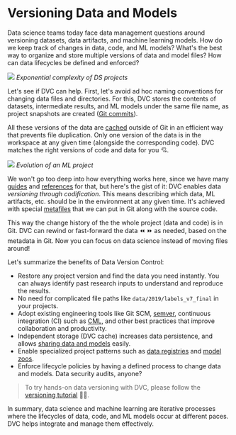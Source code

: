 # Versioning Data and Models

Data science teams today face data management questions around versioning
datasets, data artifacts, and machine learning models. How do we keep track of
changes in data, code, and ML models? What's the best way to organize and store
multiple versions of data and model files? How can data lifecycles be defined
and enforced?

![](/img/data_ver_complex.png) _Exponential complexity of DS projects_

Let's see if DVC can help. First, let's avoid ad hoc naming conventions for
changing data files and directories. For this, DVC stores the contents of
datasets, intermediate results, and ML models under the same file name, as
project snapshots are created
([Git commits](<(https://git-scm.com/book/en/v2/Git-Basics-Recording-Changes-to-the-Repository)>)).

All these versions of the data are
[cached](/doc/user-guide/dvc-files-and-directories#structure-of-the-cache-directory)
outside of Git in an efficient way that prevents file duplication. Only one
version of the data is in the workspace at any given time (alongside the
corresponding code). DVC matches the right versions of code and data for you 💘.

![](/img/ml-pipeline-evolution.png) _Evolution of an ML project_

We won't go too deep into how everything works here, since we have many
[guides](/doc/user-guide) and [references](/doc/command-reference) for that, but
here's the gist of it: DVC enables data _versioning through codification_. This
means describing which data, ML artifacts, etc. should be in the environment at
any given time. It's achieved with special
[metafiles](/doc/user-guide/dvc-files-and-directories) that we can put in Git
along with the source code.

This way the change history of the the whole project (data and code) is in Git.
DVC can rewind or fast-forward the data ⏪ ⏩ as needed, based on the metadata
in Git. Now you can focus on data science instead of moving files around!

Let's summarize the benefits of Data Version Control:

- Restore any project version and find the data you need instantly. You can
  always identify past research inputs to understand and reproduce the results.
- No need for complicated file paths like `data/2019/labels_v7_final` in your
  projects.
- Adopt existing engineering tools like Git SCM, [semver](https://semver.org/),
  continuous integration (CI) such as [CML](https://cml.dev/), and other best
  practices that improve collaboration and productivity.
- Independent storage (<abbr>DVC cache</abbr>) increases data persistence, and
  allows [sharing data and models](/doc/use-cases/sharing-data-and-model-files)
  easily.
- Enable specialized project patterns such as
  [data registries](/doc/use-cases/data-registries) and
  [model zoos](/doc/api-reference/open).
- Enforce lifecycle policies by having a defined process to change data and
  models. Data security audits, anyone?

> To try hands-on data versioning with DVC, please follow the
> [versioning tutorial](/doc/use-cases/versioning-data-and-model-files/tutorial)
> 👩‍💻.

In summary, data science and machine learning are iterative processes where the
lifecycles of data, code, and ML models occur at different paces. DVC helps
integrate and manage them effectively.
